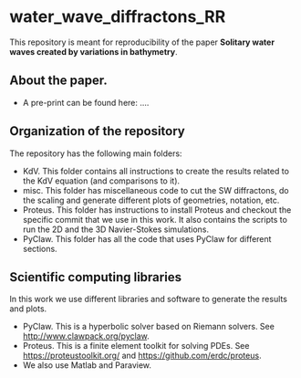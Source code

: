# water_wave_diffractons_RR
This repository is meant for reproducibility of the paper **Solitary water waves created by variations in bathymetry**.

## About the paper.
* A pre-print can be found here: ....

## Organization of the repository
The repository has the following main folders:

* KdV. This folder contains all instructions to create the results related to the KdV equation (and comparisons to it). 
* misc. This folder has miscellaneous code to cut the SW diffractons, do the scaling and generate different plots of geometries, notation, etc.
* Proteus. This folder has instructions to install Proteus and checkout the specific commit that we use in this work. It also contains the scripts to run the 2D and the 3D Navier-Stokes simulations.
* PyClaw. This folder has all the code that uses PyClaw for different sections.

## Scientific computing libraries
In this work we use different libraries and software to generate the results and plots.
* PyClaw. This is a hyperbolic solver based on Riemann solvers. See http://www.clawpack.org/pyclaw.
* Proteus. This is a finite element toolkit for solving PDEs. See https://proteustoolkit.org/ and https://github.com/erdc/proteus. 
* We also use Matlab and Paraview.
